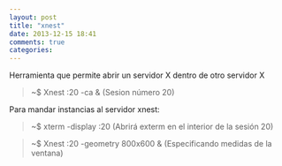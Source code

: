 ```yaml
---
layout: post
title: "xnest"
date: 2013-12-15 18:41
comments: true
categories: 
---
```

Herramienta que permite abrir un servidor X dentro de otro servidor X

>~$ Xnest :20 -ca & (Sesion número 20)

Para mandar instancias al servidor xnest:

>~$ xterm -display :20 (Abrirá exterm en el interior de la sesión 20)

>~$ Xnest :20 -geometry 800x600 & (Especificando medidas de la ventana)

